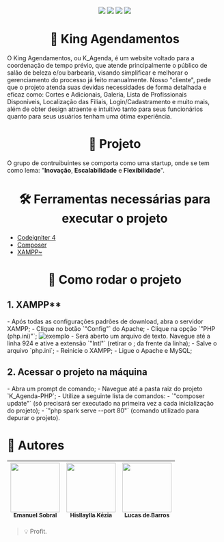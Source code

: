 <p align="center">
<img src="https://img.shields.io/github/issues/Luke2905/K_Agenda-PHP?color=DC143D&style=for-the-badge"/>
<img src="https://img.shields.io/github/issues/Luke2905/K_Agenda-PHP?style=for-the-badge"/>
<img src="https://img.shields.io/github/stars/Luke2905/K_Agenda-PHP?color=yellow&style=for-the-badge"/>
<img src="https://img.shields.io/github/license/Luke2905/K_Agenda-PHP?color=ff69b4&style=for-the-badge"/></p>

<h1 align="center">👑 King Agendamentos</h1>

O King Agendamentos, ou K_Agenda, é um website voltado para a coordenação de tempo prévio, que atende principalmente o público de salão de beleza e/ou barbearia, visando simplificar e melhorar o gerenciamento do processo já feito manualmente. Nosso "cliente", pede que o projeto atenda suas devidas necessidades de forma detalhada e eficaz como: Cortes e Adicionais, Galeria, Lista de Profissionais Disponíveis, Localização das Filiais, Login/Cadastramento e muito mais, além de obter design atraente e intuitivo tanto para seus funcionários quanto para seus usuários tenham uma ótima experiência.

<h1 align="center">📍 Projeto</h1>

O grupo de contruibuintes se comporta como uma startup, onde se tem como lema: "**Inovação**, **Escalabilidade** e **Flexibilidade**". 

<h1 align="center">🛠 Ferramentas necessárias para executar o projeto</h1>

- [Codeigniter 4](https://codeigniter.com/download)
- [Composer](https://getcomposer.org/download/) 
- [XAMPP~](https://www.apachefriends.org/pt_br/download.html)

<h1 align="center">🔁 Como rodar o projeto</h1>

<h2>1. XAMPP**</h2>
- Após todas as configurações padrões de download, abra o servidor XAMPP;
- Clique no botão `"Config"` do Apache;
- Clique na opção `"PHP (php.ini)"`; <img src="https://imag.malavida.com/mvimgbig/download-fs/xampp-6688-3.jpg" alt="exemplo">
- Será aberto um arquivo de texto. Navegue até a linha 924 e ative a extensão `"Intl"` (retirar o ; da frente da linha);
- Salve o arquivo `php.ini`;
- Reinicie o XAMPP;
- Ligue o Apache e MySQL;

<h2>2. Acessar o projeto na máquina</h2>
- Abra um prompt de comando;
- Navegue até a pasta raiz do projeto `K_Agenda-PHP`;
- Utilize a seguinte lista de comandos:
    - `"composer update"` (só precisará ser executado na primeira vez a cada inicialização do projeto);
    - `"php spark serve --port 80"` (comando utilizado para depurar o projeto).

# 📌 Autores

| [<img src="https://avatars.githubusercontent.com/u/82630009?v=4" width=115><br><sub>Emanuel Sobral</sub>](https://github.com/emanuelsobral) |  [<img src="https://avatars.githubusercontent.com/u/73266806?v=4" width=115><br><sub>Hisllaylla Kézia</sub>](https://github.com/Hisllaylla) |  [<img src="https://avatars.githubusercontent.com/u/88212940?v=4" width=115><br><sub>Lucas de Barros</sub>](https://github.com/Luke2905) |
| :---: | :---: | :---: |
> 💡 Profit.
